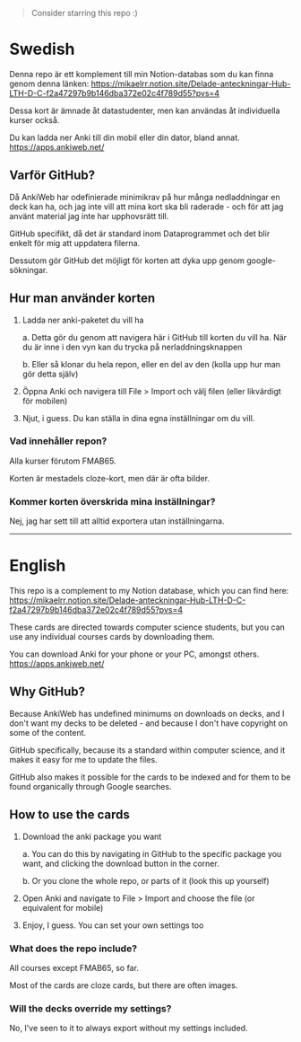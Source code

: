 > Consider starring this repo :)

# Swedish
Denna repo är ett komplement till min Notion-databas som du kan finna genom denna länken: https://mikaelrr.notion.site/Delade-anteckningar-Hub-LTH-D-C-f2a47297b9b146dba372e02c4f789d55?pvs=4

Dessa kort är ämnade åt datastudenter, men kan användas åt individuella kurser också.

Du kan ladda ner Anki till din mobil eller din dator, bland annat.
https://apps.ankiweb.net/
## Varför GitHub?
Då AnkiWeb har odefinierade minimikrav på hur många nedladdningar en deck kan ha, och jag inte vill att mina kort ska bli raderade - och för att jag använt material jag inte har upphovsrätt till.

GitHub specifikt, då det är standard inom Dataprogrammet och det blir enkelt för mig att uppdatera filerna.

Dessutom gör GitHub det möjligt för korten att dyka upp genom google-sökningar.

## Hur man använder korten
1. Ladda ner anki-paketet du vill ha

    a. Detta gör du genom att navigera här i GitHub till korten du vill ha. När du är inne i den vyn kan du trycka på nerladdningsknappen

    b. Eller så klonar du hela repon, eller en del av den (kolla upp hur man gör detta själv)

2. Öppna Anki och navigera till File > Import och välj filen (eller likvärdigt för mobilen)

3. Njut, i guess. Du kan ställa in dina egna inställningar om du vill.

### Vad innehåller repon?
Alla kurser förutom FMAB65.

Korten är mestadels cloze-kort, men där är ofta bilder.

### Kommer korten överskrida mina inställningar?
Nej, jag har sett till att alltid exportera utan inställningarna.

---
# English
This repo is a complement to my Notion database, which you can find here: https://mikaelrr.notion.site/Delade-anteckningar-Hub-LTH-D-C-f2a47297b9b146dba372e02c4f789d55?pvs=4

These cards are directed towards computer science students, but you can use any individual courses cards by downloading them. 

You can download Anki for your phone or your PC, amongst others. 
https://apps.ankiweb.net/
## Why GitHub?
Because AnkiWeb has undefined minimums on downloads on decks, and I don't want my decks to be deleted - and because I don't have copyright on some of the content.

GitHub specifically, because its a standard within computer science, and it makes it easy for me to update the files.

GitHub also makes it possible for the cards to be indexed and for them to be found organically through Google searches.

## How to use the cards
1. Download the anki package you want

    a. You can do this by navigating in GitHub to the specific package you want, and clicking the download button in the corner.

    b. Or you clone the whole repo, or parts of it (look this up yourself)

2. Open Anki and navigate to File > Import and choose the file (or equivalent for mobile)

3. Enjoy, I guess. You can set your own settings too

### What does the repo include?
All courses except FMAB65, so far.

Most of the cards are cloze cards, but there are often images.

### Will the decks override my settings?
No, I've seen to it to always export without my settings included.
